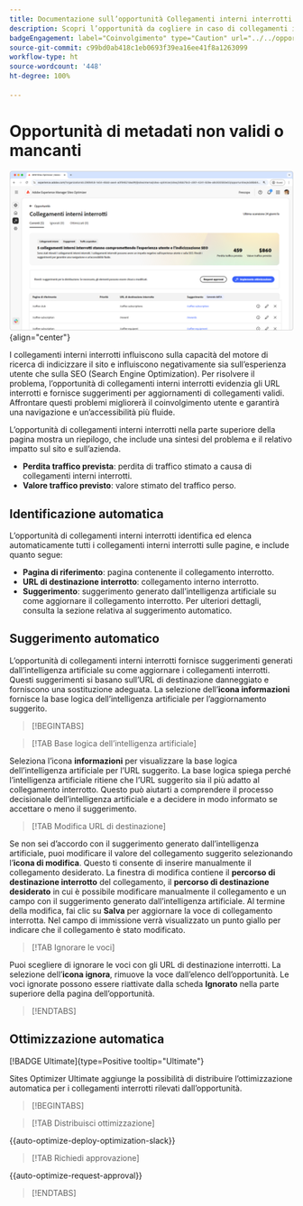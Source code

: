 ```yaml
---
title: Documentazione sull’opportunità Collegamenti interni interrotti
description: Scopri l’opportunità da cogliere in caso di collegamenti interrotti e come utilizzarla per migliorare il coinvolgimento sul tuo sito web.
badgeEngagement: label="Coinvolgimento" type="Caution" url="../../opportunity-types/engagement.md" tooltip="Coinvolgimento"
source-git-commit: c99bd0ab418c1eb0693f39ea16ee41f8a1263099
workflow-type: ht
source-wordcount: '448'
ht-degree: 100%

---
```



# Opportunità di metadati non validi o mancanti

![Opportunità di collegamenti interni interrotti](./assets/broken-internal-links/hero.png){align="center"}

I collegamenti interni interrotti influiscono sulla capacità del motore di ricerca di indicizzare il sito e influiscono negativamente sia sull’esperienza utente che sulla SEO (Search Engine Optimization). Per risolvere il problema, l’opportunità di collegamenti interni interrotti evidenzia gli URL interrotti e fornisce suggerimenti per aggiornamenti di collegamenti validi. Affrontare questi problemi migliorerà il coinvolgimento utente e garantirà una navigazione e un’accessibilità più fluide.

L’opportunità di collegamenti interni interrotti nella parte superiore della pagina mostra un riepilogo, che include una sintesi del problema e il relativo impatto sul sito e sull’azienda.

* **Perdita traffico prevista**: perdita di traffico stimato a causa di collegamenti interni interrotti.
* **Valore traffico previsto**: valore stimato del traffico perso.

## Identificazione automatica

<!---![Auto-identify broken internal links](./assets/missing-or-invalid-metadata/auto-identify.png){align="center"}-->

L’opportunità di collegamenti interni interrotti identifica ed elenca automaticamente tutti i collegamenti interni interrotti sulle pagine, e include quanto segue:

* **Pagina di riferimento**: pagina contenente il collegamento interrotto.
* **URL di destinazione interrotto**: collegamento interno interrotto.
* **Suggerimento**: suggerimento generato dall’intelligenza artificiale su come aggiornare il collegamento interrotto. Per ulteriori dettagli, consulta la sezione relativa al suggerimento automatico.

## Suggerimento automatico

<!--![Auto-suggest broken internal links](./assets/broken-internal-links/auto-suggest.png){align="center"}-->

L’opportunità di collegamenti interni interrotti fornisce suggerimenti generati dall’intelligenza artificiale su come aggiornare i collegamenti interrotti. Questi suggerimenti si basano sull’URL di destinazione danneggiato e forniscono una sostituzione adeguata. La selezione dell’**icona informazioni** fornisce la base logica dell’intelligenza artificiale per l’aggiornamento suggerito.


>[!BEGINTABS]

>[!TAB Base logica dell’intelligenza artificiale]

<!--[AI rationale of broken internal links](./assets/broken-internal-links/auto-suggest-ai-rationale.png) -->

Seleziona l’icona **informazioni** per visualizzare la base logica dell’intelligenza artificiale per l’URL suggerito. La base logica spiega perché l’intelligenza artificiale ritiene che l’URL suggerito sia il più adatto al collegamento interrotto. Questo può aiutarti a comprendere il processo decisionale dell’intelligenza artificiale e a decidere in modo informato se accettare o meno il suggerimento.

>[!TAB Modifica URL di destinazione]

<!--![Edit suggested URL of broken internal links](./assets/broken-internal-links/edit-target-url.png){align="center"}-->

Se non sei d’accordo con il suggerimento generato dall’intelligenza artificiale, puoi modificare il valore del collegamento suggerito selezionando l’**icona di modifica**. Questo ti consente di inserire manualmente il collegamento desiderato. La finestra di modifica contiene il **percorso di destinazione interrotto** del collegamento, il **percorso di destinazione desiderato** in cui è possibile modificare manualmente il collegamento e un campo con il suggerimento generato dall’intelligenza artificiale. Al termine della modifica, fai clic su **Salva** per aggiornare la voce di collegamento interrotta. Nel campo di immissione verrà visualizzato un punto giallo per indicare che il collegamento è stato modificato.

>[!TAB Ignorare le voci]

<!--![Ignore broken links](./assets/broken-internal-links/ignore.png){align="center"}-->

Puoi scegliere di ignorare le voci con gli URL di destinazione interrotti. La selezione dell’**icona ignora**, rimuove la voce dall’elenco dell’opportunità. Le voci ignorate possono essere riattivate dalla scheda **Ignorato** nella parte superiore della pagina dell’opportunità.

>[!ENDTABS]


## Ottimizzazione automatica

[!BADGE Ultimate]{type=Positive tooltip="Ultimate"}

<!---![Auto-optimize suggested invalid or missing metadata](./assets/broken-internal-links/auto-optimize.png){align="center"}-->

Sites Optimizer Ultimate aggiunge la possibilità di distribuire l’ottimizzazione automatica per i collegamenti interrotti rilevati dall’opportunità. <!--- TBD-need more in-depth and opportunity specific information here. What does the auto-optimization do?-->


>[!BEGINTABS]

>[!TAB Distribuisci ottimizzazione]

{{auto-optimize-deploy-optimization-slack}}

>[!TAB Richiedi approvazione]

{{auto-optimize-request-approval}}

>[!ENDTABS]

